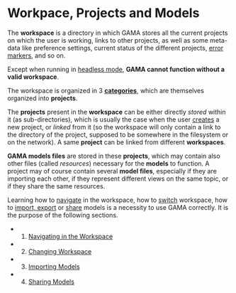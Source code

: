 
# Workpace, Projects and Models



The **workspace** is a directory in which GAMA stores all the current projects on which the user is working, links to other projects, as well as some meta-data like preference settings, current status of the different projects, [error markers](G__ValidationOfModels), and so on.

Except when running in [headless mode](G__Headless), **GAMA cannot function without a valid workspace**.

The workspace is organized in 3 **[categories](G__NavigatingWorkspace)**, which are themselves organized into **projects**.

The **projects** present in the **workspace** can be either directly _stored_ within it (as sub-directories), which is usually the case when the user [creates](G__EditingModels#Creating_a_first_model) a new project, or _linked_ from it (so the workspace will only contain a link to the directory of the project, supposed to be somewhere in the filesystem or on the network). A same **project** can be linked from different **workspaces**.

**GAMA models files** are stored in these **projects**, which may contain also other files (called _resources_) necessary for the **models** to function. A project may of course contain several **model files**, especially if they are importing each other, if they represent different views on the same topic, or if they share the same resources.

Learning how to [navigate](G__NavigatingWorkspace) in the workspace, how to [switch](G__ChangingWorkspace) workspace, how to [import, export](G__ImportingModels) or [share](G__SharingModels) models is a necessity to use GAMA correctly. It is the purpose of the following sections.

* 1. [Navigating in the Workspace](G__NavigatingWorkspace)
* 2. [Changing Workspace](G__ChangingWorkspace)
* 3. [Importing Models](G__ImportingModels)
* 4. [Sharing Models](G__SharingModels)